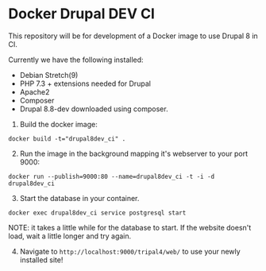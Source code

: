 # Docker Drupal DEV CI

This repository will be for development of a Docker image to use Drupal 8 in CI.

Currently we have the following installed:
 - Debian Stretch(9)
 - PHP 7.3 + extensions needed for Drupal
 - Apache2
 - Composer
 - Drupal 8.8-dev downloaded using composer.

1. Build the docker image:
```
docker build -t="drupal8dev_ci" .
```
2. Run the image in the background mapping it's webserver to your port 9000:
```
docker run --publish=9000:80 --name=drupal8dev_ci -t -i -d drupal8dev_ci
```
3. Start the database in your container.
```
docker exec drupal8dev_ci service postgresql start
```
NOTE: it takes a little while for the database to start. If the website doesn't load, wait a little longer and try again.

4. Navigate to `http://localhost:9000/tripal4/web/` to use your newly installed site!
